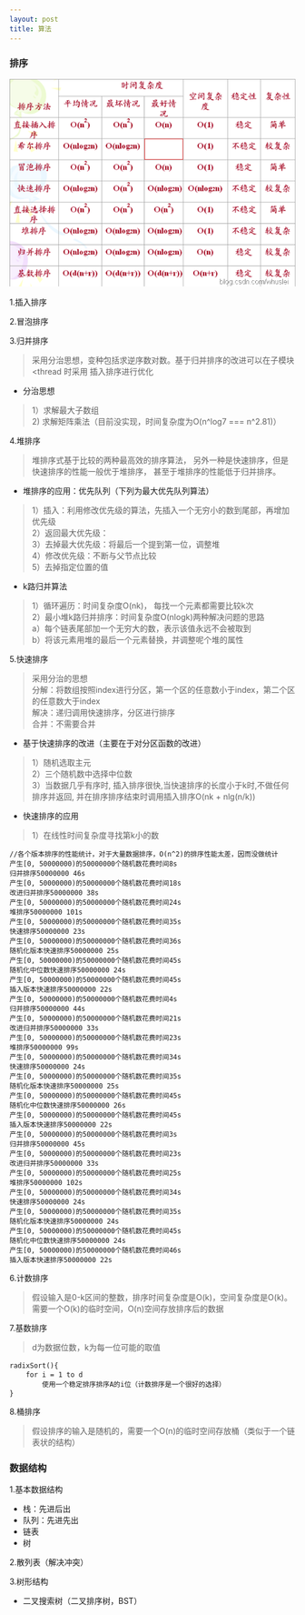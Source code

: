 ```yaml
---
layout: post
title: 算法
---
```


### 排序

![排序](https://raw.githubusercontent.com/nanhuirong/nanhuirong.github.io/master/_posts/排序.png)<br>

1.插入排序

2.冒泡排序

3.归并排序<br>
>采用分治思想，变种包括求逆序数对数。基于归并排序的改进可以在子模块<thread 时采用
插入排序进行优化<br>
+ 分治思想<br>
>1）求解最大子数组<br>
>2) 求解矩阵乘法（目前没实现，时间复杂度为O(n^log7 === n^2.81)）<br>

4.堆排序
>堆排序式基于比较的两种最高效的排序算法，
另外一种是快速排序，但是快速排序的性能一般优于堆排序，
甚至于堆排序的性能低于归并排序。<br>
+ 堆排序的应用：优先队列（下列为最大优先队列算法）<br>
>1）插入：利用修改优先级的算法，先插入一个无穷小的数到尾部，再增加优先级<br>
>2）返回最大优先级：<br>
>3）去掉最大优先级：将最后一个提到第一位，调整堆<br>
>4）修改优先级：不断与父节点比较<br>
>5）去掉指定位置的值<br>
+ k路归并算法<br>
>1）循环遍历：时间复杂度O(nk)， 每找一个元素都需要比较k次<br>
>2）最小堆k路归并排序：时间复杂度O(nlogk)两种解决问题的思路<br>
>  a）每个链表尾部加一个无穷大的数，表示该值永远不会被取到<br>
>  b）将该元素用堆的最后一个元素替换，并调整呢个堆的属性<br>

5.快速排序
>采用分治的思想<br>
>分解：将数组按照index进行分区，第一个区的任意数小于index，第二个区的任意数大于index<br>
>解决：递归调用快速排序，分区进行排序<br>
>合并：不需要合并<br>
+ 基于快速排序的改进（主要在于对分区函数的改进）<br>
> 1）随机选取主元<br>
> 2）三个随机数中选择中位数<br>
> 3）当数据几乎有序时, 插入排序很快,当快速排序的长度小于k时,不做任何排序并返回,
并在排序排序结束时调用插入排序O(nk + nlg(n/k))<br>

+ 快速排序的应用
>1）在线性时间复杂度寻找第k小的数<br>

```shell
//各个版本排序的性能统计，对于大量数据排序，O(n^2)的排序性能太差，因而没做统计
产生[0, 50000000)的50000000个随机数花费时间8s
归并排序50000000 46s
产生[0, 50000000)的50000000个随机数花费时间18s
改进归并排序50000000 38s
产生[0, 50000000)的50000000个随机数花费时间24s
堆排序50000000 101s
产生[0, 50000000)的50000000个随机数花费时间35s
快速排序50000000 23s
产生[0, 50000000)的50000000个随机数花费时间36s
随机化版本快速排序50000000 25s
产生[0, 50000000)的50000000个随机数花费时间45s
随机化中位数快速排序50000000 24s
产生[0, 50000000)的50000000个随机数花费时间45s
插入版本快速排序50000000 22s
产生[0, 50000000)的50000000个随机数花费时间4s
归并排序50000000 44s
产生[0, 50000000)的50000000个随机数花费时间21s
改进归并排序50000000 33s
产生[0, 50000000)的50000000个随机数花费时间23s
堆排序50000000 99s
产生[0, 50000000)的50000000个随机数花费时间34s
快速排序50000000 24s
产生[0, 50000000)的50000000个随机数花费时间35s
随机化版本快速排序50000000 25s
产生[0, 50000000)的50000000个随机数花费时间45s
随机化中位数快速排序50000000 26s
产生[0, 50000000)的50000000个随机数花费时间45s
插入版本快速排序50000000 22s
产生[0, 50000000)的50000000个随机数花费时间3s
归并排序50000000 45s
产生[0, 50000000)的50000000个随机数花费时间23s
改进归并排序50000000 33s
产生[0, 50000000)的50000000个随机数花费时间25s
堆排序50000000 102s
产生[0, 50000000)的50000000个随机数花费时间34s
快速排序50000000 24s
产生[0, 50000000)的50000000个随机数花费时间35s
随机化版本快速排序50000000 24s
产生[0, 50000000)的50000000个随机数花费时间45s
随机化中位数快速排序50000000 24s
产生[0, 50000000)的50000000个随机数花费时间46s
插入版本快速排序50000000 22s
```

6.计数排序
>假设输入是0-k区间的整数，排序时间复杂度是O(k)，空间复杂度是O(k)。
需要一个O(k)的临时空间，O(n)空间存放排序后的数据<br>

7.基数排序
>d为数据位数，k为每一位可能的取值<br>

```
radixSort(){
    for i = 1 to d
        使用一个稳定排序排序A的i位（计数排序是一个很好的选择）
}
```

8.桶排序
>假设排序的输入是随机的，需要一个O(n)的临时空间存放桶（类似于一个链表状的结构）<br>

### 数据结构
1.基本数据结构
+ 栈：先进后出
+ 队列：先进先出
+ 链表
+ 树

2.散列表（解决冲突）

3.树形结构
+ 二叉搜索树（二叉排序树，BST）

